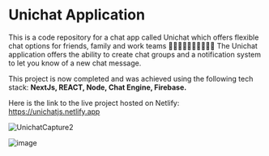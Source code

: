 # Unichat Application
This is a code repository for a chat app called Unichat which offers flexible chat options for friends, family and work teams 👨‍👩‍👧‍👦👩🏽‍🎓👩🏼‍🦼
The Unichat application offers the ability to create chat groups and a notification system to let you know of a new chat message.

This project is now completed and was achieved using the following tech stack: **NextJs, REACT, Node, Chat Engine, Firebase.**

Here is the link to the live project hosted on Netlify: https://unichatjs.netlify.app

![UnichatCapture2](https://user-images.githubusercontent.com/73794416/134774388-a3559b38-d1df-4f64-95bd-ea7f28fdd13b.PNG)


![image](https://user-images.githubusercontent.com/73794416/134737629-aa475c11-32fd-4544-970e-35e9836d10a1.png)
